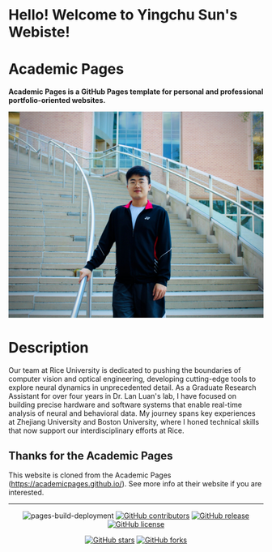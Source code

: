 # Hello! Welcome to Yingchu Sun's Webiste!


# Academic Pages
**Academic Pages is a GitHub Pages template for personal and professional portfolio-oriented websites.**

![Academic Pages template example](images/image.jpg "Academic Pages template example")

# Description

Our team at Rice University is dedicated to pushing the boundaries of computer vision and optical engineering, developing cutting-edge tools to explore neural dynamics in unprecedented detail. As a Graduate Research Assistant for over four years in Dr. Lan Luan's lab, I have focused on building precise hardware and software systems that enable real-time analysis of neural and behavioral data. My journey spans key experiences at Zhejiang University and Boston University, where I honed technical skills that now support our interdisciplinary efforts at Rice.







## Thanks for the Academic Pages
 
This website is cloned from the Academic Pages (https://academicpages.github.io/). See more info at their website if you are interested. 

---
<div align="center">

![pages-build-deployment](https://github.com/academicpages/academicpages.github.io/actions/workflows/pages/pages-build-deployment/badge.svg)
[![GitHub contributors](https://img.shields.io/github/contributors/academicpages/academicpages.github.io.svg)](https://github.com/academicpages/academicpages.github.io/graphs/contributors)
[![GitHub release](https://img.shields.io/github/v/release/academicpages/academicpages.github.io)](https://github.com/academicpages/academicpages.github.io/releases/latest)
[![GitHub license](https://img.shields.io/github/license/academicpages/academicpages.github.io?color=blue)](https://github.com/academicpages/academicpages.github.io/blob/master/LICENSE)

[![GitHub stars](https://img.shields.io/github/stars/academicpages/academicpages.github.io)](https://github.com/academicpages/academicpages.github.io)
[![GitHub forks](https://img.shields.io/github/forks/academicpages/academicpages.github.io)](https://github.com/academicpages/academicpages.github.io/fork)
</div>
